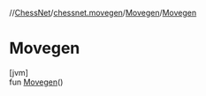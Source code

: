 //[ChessNet](../../../index.md)/[chessnet.movegen](../index.md)/[Movegen](index.md)/[Movegen](-movegen.md)

# Movegen

[jvm]\
fun [Movegen](-movegen.md)()
